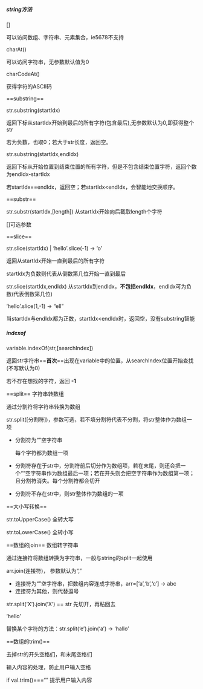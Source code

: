##### string方法



[]

可以访问数组、字符串、元素集合，ie5678不支持

charAt()

可以访问字符串，无参数默认值为0

charCodeAt()

获得字符的ASCII码



==substring==

str.substring(startIdx)

返回下标从startIdx开始到最后的所有字符(包含最后),无参数默认为0,即获得整个str

若为负数，也取0；若大于str长度，返回空。



str.substring(startIdx,endIdx) 

返回下标从开始位置到结束位置的所有字符，但是不包含结束位置字符，返回个数为endIdx-startIdx

若startIdx==endIdx，返回空；若startIdx<endIdx，会智能地交换顺序。



==substr==

str.substr(startIdx,[length]) 从startIdx开始向后截取length个字符

[]可选参数



==slice==

str.slice(startIdx) | ‘hello’.slice(-1) -> ‘o’

返回从startIdx开始一直到最后的所有字符

startIdx为负数则代表从倒数第几位开始一直到最后 



str.slice(startIdx,endIdx) 从startIdx到endIdx，**不包括endIdx**，endIdx可为负数(代表倒数第几位)

‘hello’.slice(1,-1) -> “ell”

当startIdx与endIdx都为正数，startIdx<endIdx时，返回空，没有substring智能



##### indexof

variable.indexOf(str,[searchIndex])

返回str字符串==**首次**==出现在variable中的位置，从searchIndex位置开始查找(不写默认为0)

若不存在想找的字符，返回 **-1**



==split== 字符串转数组

通过分割符将字符串转换为数组

str.split([分割符])，参数可选，若不填分割符代表不分割，将str整体作为数组一项

- 分割符为“”空字符串

  每个字符都为数组一项

- 分割符存在于str中，分割符前后切分作为数组项，若在末尾，则还会把一个“”空字符串作为数组最后一项；若在开头则会把空字符串作为数组第一项；且分割符消失。每个分割符都会切开

- 分割符不存在str中，则str整体作为数组的一项



==大小写转换==

str.toUpperCase()  全转大写

str.toLowerCase()  全转小写



==数组的join== 数组转字符串

通过连接符将数组转换为字符串，一般与string的split一起使用

arr.join(连接符)， 参数默认为“,”

- 连接符为“”空字符串，把数组内容连成字符串，arr=[‘a’,‘b’,‘c’] -> abc
- 连接符为其他，则代替逗号



str.split(‘X’).join(‘X’) == str 先切开，再粘回去



‘hello’

替换某个字符的方法：str.split(‘e’).join(‘a’) -> ‘hallo’



==数组的trim()==

去掉str的开头空格们，和末尾空格们

输入内容的处理，防止用户输入空格

if val.trim()===“” 提示用户输入内容



